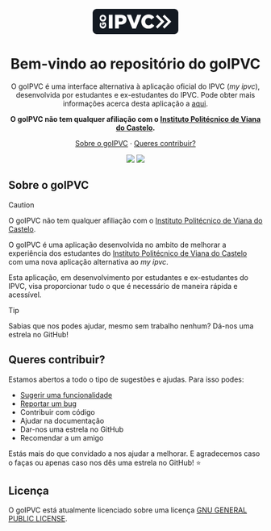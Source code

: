 <a name="top"></a>

<div align="center">
<img src="assets/logo-readme.png" alt="GOIPVC LOGO" height="50">
<br>

# Bem-vindo ao repositório do goIPVC

O goIPVC é uma interface alternativa à aplicação oficial do IPVC (*my ipvc*), desenvolvida por estudantes e ex-estudantes do IPVC. Pode obter mais informações acerca desta aplicação a [aqui](https://play.google.com/store/apps/details?id=app.ipvc.pt&hl=pt_PT).

**O goIPVC não tem qualquer afiliação com o [Instituto Politécnico de Viana do Castelo](https://www.ipvc.pt).**

[Sobre o goIPVC](#-sobre-o-goipvc) <!-- · [Imagens](#-imagens)  · [Transfere o goIPVC](#-transfere-o-goipvc) --> · [Queres contribuir?](#-queres-contribuir)

[github-stars]: https://img.shields.io/github/stars/ei-estg/goipvc?style=to-the-badge&logo=github&labelColor=black&color=F9FF25
[github-forks]: https://img.shields.io/github/forks/ei-estg/goipvc?style=to-the-badge&logo=github&labelColor=black&color=508CF9

[![][github-stars]](https://github.com/ei-estg/goipvc/stars)
[![][github-forks]](https://github.com/ei-estg/goipvc/forks)

</div>

## Sobre o goIPVC

> [!CAUTION]
> O goIPVC não tem qualquer afiliação com o [Instituto Politécnico de Viana do Castelo](https://www.ipvc.pt).

O goIPVC é uma aplicação desenvolvida no ambito de melhorar a experiência dos estudantes do [Instituto Politécnico de Viana do Castelo](https://www.ipvc.pt) com uma nova aplicação alternativa ao *my ipvc*.

Esta aplicação, em desenvolvimento por estudantes e ex-estudantes do IPVC, visa proporcionar tudo o que é necessário de maneira rápida e acessível.

> [!TIP]
> Sabias que nos podes ajudar, mesmo sem trabalho nenhum? Dá-nos uma estrela no GitHub!

<!-- ## Transfere o goIPVC

> [!NOTE]
> A aplicação ainda não está disponível para download a partir das lojas oficiais Google Play, App Store ou Huawei Store.
>
> Com isto, a aplicação apenas pode ser instalada de uma forma mais técnica, a partir do seu apk ou ipa para Android e iOS respetivamente.

Obtém a última versão do goIPVC a partir da [página de releases](https://github.com/ei-estg/goipvc/releases), ou através dos seguintes botões:

<p align="center">
    <a href="https://github.com/ei-estg/goipvc/releases/latest/download/app-release-signed.apk">
    <img src="https://img.shields.io/badge/%20-Android-green?logo=android&logoColor=white" alt="Transfere para Android" />
    </a>
    <a href="https://github.com/ei-estg/goipvc/releases/latest/download/app.ipa">
    <img src="https://img.shields.io/badge/%20-iOS-black?logo=ios&logoColor=white" alt="Transfere para iOS" />
    </a>
</p> -->

## Queres contribuir?

Estamos abertos a todo o tipo de sugestões e ajudas. Para isso podes:
* [Sugerir uma funcionalidade](https://github.com/ei-estg/goipvc/issues/new)
* [Reportar um bug](https://github.com/ei-estg/goipvc/issues/new)
* Contribuir com código
* Ajudar na documentação
* Dar-nos uma estrela no GitHub
* Recomendar a um amigo

Estás mais do que convidado a nos ajudar a melhorar. E agradecemos caso o faças ou apenas caso nos dês uma estrela no GitHub! ⭐️

## Licença
O goIPVC está atualmente licenciado sobre uma licença [GNU GENERAL PUBLIC LICENSE](https://github.com/ei-estg/goipvc/LICENSE.md).
